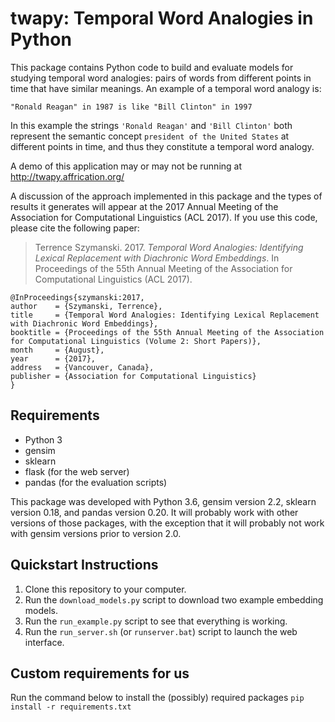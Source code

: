 # twapy: Temporal Word Analogies in Python

This package contains Python code to build and evaluate models for studying temporal word analogies: pairs of words from
 different points in time that have similar meanings. An example of a temporal word analogy is:

    "Ronald Reagan" in 1987 is like "Bill Clinton" in 1997
    
In this example the strings `'Ronald Reagan'` and `'Bill Clinton'` both represent the semantic concept `president of the
 United States` at different points in time, and thus they constitute a temporal word analogy.

A demo of this application may or may not be running at http://twapy.affrication.org/

A discussion of the approach implemented in this package and the types of results it generates will appear at the 2017
Annual Meeting of the Association for Computational Linguistics (ACL 2017). If you use this code, please cite the
following paper:

> Terrence Szymanski. 2017. *Temporal Word Analogies: Identifying Lexical Replacement with Diachronic Word Embeddings*. In Proceedings of the 55th Annual Meeting of the Association for Computational Linguistics (ACL 2017).

    @InProceedings{szymanski:2017,
    author    = {Szymanski, Terrence},
    title     = {Temporal Word Analogies: Identifying Lexical Replacement with Diachronic Word Embeddings},
    booktitle = {Proceedings of the 55th Annual Meeting of the Association for Computational Linguistics (Volume 2: Short Papers)},
    month     = {August},
    year      = {2017},
    address   = {Vancouver, Canada},
    publisher = {Association for Computational Linguistics}
    }

## Requirements

* Python 3
* gensim
* sklearn
* flask (for the web server)
* pandas (for the evaluation scripts)

This package was developed with Python 3.6, gensim version 2.2, sklearn version 0.18, and pandas version 0.20. It will
probably work with other versions of those packages, with the exception that it will probably not work with gensim
versions prior to version 2.0.

## Quickstart Instructions

1. Clone this repository to your computer.
2. Run the `download_models.py` script to download two example embedding models.
3. Run the `run_example.py` script to see that everything is working.
4. Run the `run_server.sh` (or `runserver.bat`) script to launch the web interface.

## Custom requirements for us
Run the command below to install the (possibly) required packages
`pip install -r requirements.txt`
